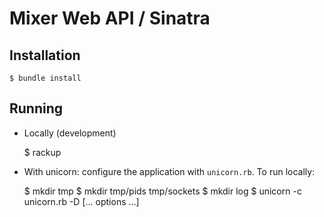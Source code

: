 Mixer Web API / Sinatra
=======================

Installation
------------

    $ bundle install

Running
-------

- Locally (development)

    $ rackup

- With unicorn: configure the application with `unicorn.rb`. To run locally:
    
    $ mkdir tmp
    $ mkdir tmp/pids tmp/sockets
    $ mkdir log
    $ unicorn -c unicorn.rb -D [... options ...]
